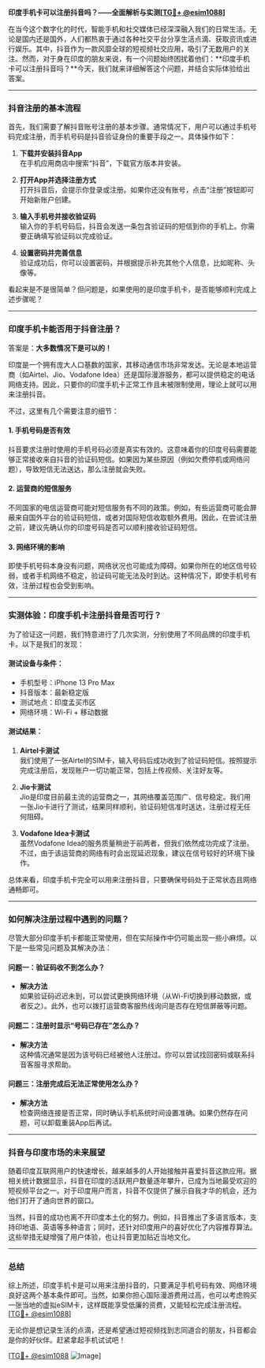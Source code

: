 **印度手机卡可以注册抖音吗？——全面解析与实测[[TG💪+ @esim1088](https://t.me/s/esim1088)]**

在当今这个数字化的时代，智能手机和社交媒体已经深深融入我们的日常生活。无论是国内还是国外，人们都热衷于通过各种社交平台分享生活点滴、获取资讯或进行娱乐。其中，抖音作为一款风靡全球的短视频社交应用，吸引了无数用户的关注。然而，对于身在印度的朋友来说，有一个问题始终困扰着他们：**印度手机卡可以注册抖音吗？**今天，我们就来详细解答这个问题，并结合实际体验给出答案。

---

### 抖音注册的基本流程

首先，我们需要了解抖音账号注册的基本步骤。通常情况下，用户可以通过手机号码完成注册，而手机号码是抖音验证身份的重要手段之一。具体操作如下：

1. **下载并安装抖音App**  
   在手机应用商店中搜索“抖音”，下载官方版本并安装。
   
2. **打开App并选择注册方式**  
   打开抖音后，会提示你登录或注册。如果你还没有账号，点击“注册”按钮即可开始新账户创建。

3. **输入手机号并接收验证码**  
   输入你的手机号码后，抖音会发送一条包含验证码的短信到你的手机上。你需要正确填写验证码以完成验证。

4. **设置密码并完善信息**  
   验证成功后，你可以设置密码，并根据提示补充其他个人信息，比如昵称、头像等。

看起来是不是很简单？但问题是，如果使用的是印度手机卡，是否能够顺利完成上述步骤呢？

---

### 印度手机卡能否用于抖音注册？

答案是：**大多数情况下是可以的！**  

印度是一个拥有庞大人口基数的国家，其移动通信市场非常发达。无论是本地运营商（如Airtel、Jio、Vodafone Idea）还是国际漫游服务，都可以提供稳定的电话网络支持。因此，只要你的印度手机卡正常工作且未被限制使用，理论上就可以用来注册抖音。

不过，这里有几个需要注意的细节：

#### 1. **手机号码是否有效**
   抖音要求注册时使用的手机号码必须是真实有效的。这意味着你的印度号码需要能够正常接收来自抖音的验证码短信。如果因为某些原因（例如欠费停机或网络问题），导致短信无法送达，那么注册就会失败。

#### 2. **运营商的短信服务**
   不同国家的电信运营商可能对短信服务有不同的政策。例如，有些运营商可能会屏蔽来自国外平台的验证码短信，或者对国际短信收取额外费用。因此，在尝试注册之前，建议先确认你的印度号码是否可以顺利接收验证码短信。

#### 3. **网络环境的影响**
   即使手机号码本身没有问题，网络状况也可能成为障碍。如果你所在的地区信号较弱，或者手机网络不稳定，验证码可能无法及时到达。这种情况下，即使手机号有效，注册过程也会受到影响。

---

### 实测体验：印度手机卡注册抖音是否可行？

为了验证这一问题，我们特意进行了几次实测，分别使用了不同品牌的印度手机卡。以下是我们的发现：

#### 测试设备与条件：
- 手机型号：iPhone 13 Pro Max
- 抖音版本：最新稳定版
- 测试地点：印度孟买市区
- 网络环境：Wi-Fi + 移动数据

#### 测试结果：
1. **Airtel卡测试**  
   我们使用了一张Airtel的SIM卡，输入号码后成功收到了验证码短信。按照提示完成注册后，发现账户一切功能正常，包括上传视频、关注好友等。

2. **Jio卡测试**  
   Jio是印度目前最主流的运营商之一，其网络覆盖范围广、信号稳定。我们用一张Jio卡进行了测试，结果同样顺利，验证码短信准时送达，注册过程无任何阻碍。

3. **Vodafone Idea卡测试**  
   虽然Vodafone Idea的服务质量稍逊于前两者，但我们依然成功完成了注册。不过，由于该运营商的网络有时会出现延迟现象，建议在信号较好的环境下操作。

总体来看，印度手机卡完全可以用来注册抖音，只要确保号码处于正常状态且网络通畅即可。

---

### 如何解决注册过程中遇到的问题？

尽管大部分印度手机卡都能正常使用，但在实际操作中仍可能出现一些小麻烦。以下是一些常见问题及其解决办法：

#### 问题一：验证码收不到怎么办？
- **解决方法**  
  如果验证码迟迟未到，可以尝试更换网络环境（从Wi-Fi切换到移动数据，或者反之）。此外，也可以拨打运营商客服热线询问是否存在短信屏蔽等问题。

#### 问题二：注册时显示“号码已存在”怎么办？
- **解决方法**  
  这种情况通常是因为该号码已经被他人注册过。你可以尝试找回密码或联系抖音客服寻求帮助。

#### 问题三：注册完成后无法正常使用怎么办？
- **解决方法**  
  检查网络连接是否正常，同时确认手机系统时间设置准确。如果仍然存在问题，可以卸载重装App后再试。

---

### 抖音与印度市场的未来展望

随着印度互联网用户的快速增长，越来越多的人开始接触并喜爱抖音这款应用。据相关统计数据显示，抖音在印度的活跃用户数量逐年攀升，已成为当地最受欢迎的短视频平台之一。对于印度用户而言，抖音不仅提供了展示自我才华的机会，还为他们打开了通向世界的窗口。

当然，抖音的成功也离不开印度本土化的努力。例如，抖音推出了多语言版本，支持印地语、英语等多种语言；同时，还针对印度用户的喜好优化了内容推荐算法。这些举措无疑增强了用户体验，也让抖音更加贴近当地文化。

---

### 总结

综上所述，印度手机卡是可以用来注册抖音的，只要满足手机号码有效、网络环境良好这两个基本条件即可。当然，如果你担心国际漫游费用过高，也可以考虑购买一张当地的虚拟eSIM卡，这样既能享受低廉的资费，又能轻松完成注册流程。[[TG💪+ @esim1088](https://t.me/s/esim1088)]

无论你是想记录生活的点滴，还是希望通过短视频找到志同道合的朋友，抖音都会是你的好伙伴。赶紧拿起手机试试吧！

[[TG💪+ @esim1088](https://t.me/s/esim1088) ![Image](https://i.postimg.cc/4NQfJmqS/Snipaste-2025-05-13-00-14-12.png)]
